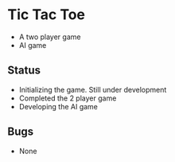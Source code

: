 # Tic Tac Toe
- A two player game
- AI game

## Status
- Initializing the game. Still under development
- Completed the 2 player game
- Developing the AI game

## Bugs
- None